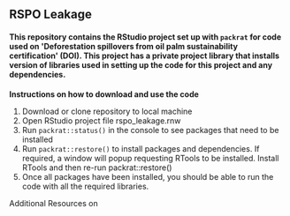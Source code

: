 ## RSPO Leakage
#### This repository contains the RStudio project set up with `packrat` for code used on 'Deforestation spillovers from oil palm sustainability certification' (DOI). This project has a private project library that installs version of libraries used in setting up the code for this project and any dependencies.

**Instructions on how to download and use the code**
1. Download or clone repository to local machine
2. Open RStudio project file rspo_leakage.rnw
3. Run `packrat::status()` in the console to see packages that need to be installed
4. Run `packrat::restore()` to install packages and dependencies. If required, a window will popup requesting RTools to be installed. Install RTools and then re-run packrat::restore()
5. Once all packages have been installed, you should be able to run the code with all the required libraries.

Additional Resources on 




 
